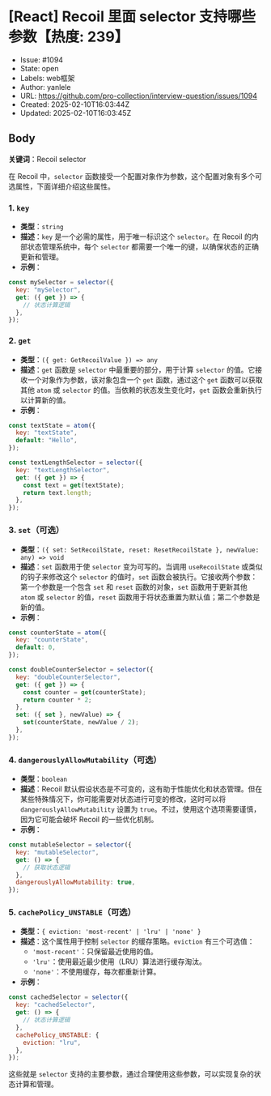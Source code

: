 # [React] Recoil 里面 selector 支持哪些参数【热度: 239】

- Issue: #1094
- State: open
- Labels: web框架
- Author: yanlele
- URL: https://github.com/pro-collection/interview-question/issues/1094
- Created: 2025-02-10T16:03:44Z
- Updated: 2025-02-10T16:03:45Z

## Body

**关键词**：Recoil selector

在 Recoil 中，`selector` 函数接受一个配置对象作为参数，这个配置对象有多个可选属性，下面详细介绍这些属性。

### 1. `key`

- **类型**：`string`
- **描述**：`key` 是一个必需的属性，用于唯一标识这个 `selector`。在 Recoil 的内部状态管理系统中，每个 `selector` 都需要一个唯一的键，以确保状态的正确更新和管理。
- **示例**：

```jsx
const mySelector = selector({
  key: "mySelector",
  get: ({ get }) => {
    // 状态计算逻辑
  },
});
```

### 2. `get`

- **类型**：`({ get: GetRecoilValue }) => any`
- **描述**：`get` 函数是 `selector` 中最重要的部分，用于计算 `selector` 的值。它接收一个对象作为参数，该对象包含一个 `get` 函数，通过这个 `get` 函数可以获取其他 `atom` 或 `selector` 的值。当依赖的状态发生变化时，`get` 函数会重新执行以计算新的值。
- **示例**：

```jsx
const textState = atom({
  key: "textState",
  default: "Hello",
});

const textLengthSelector = selector({
  key: "textLengthSelector",
  get: ({ get }) => {
    const text = get(textState);
    return text.length;
  },
});
```

### 3. `set`（可选）

- **类型**：`({ set: SetRecoilState, reset: ResetRecoilState }, newValue: any) => void`
- **描述**：`set` 函数用于使 `selector` 变为可写的。当调用 `useRecoilState` 或类似的钩子来修改这个 `selector` 的值时，`set` 函数会被执行。它接收两个参数：第一个参数是一个包含 `set` 和 `reset` 函数的对象，`set` 函数用于更新其他 `atom` 或 `selector` 的值，`reset` 函数用于将状态重置为默认值；第二个参数是新的值。
- **示例**：

```jsx
const counterState = atom({
  key: "counterState",
  default: 0,
});

const doubleCounterSelector = selector({
  key: "doubleCounterSelector",
  get: ({ get }) => {
    const counter = get(counterState);
    return counter * 2;
  },
  set: ({ set }, newValue) => {
    set(counterState, newValue / 2);
  },
});
```

### 4. `dangerouslyAllowMutability`（可选）

- **类型**：`boolean`
- **描述**：Recoil 默认假设状态是不可变的，这有助于性能优化和状态管理。但在某些特殊情况下，你可能需要对状态进行可变的修改，这时可以将 `dangerouslyAllowMutability` 设置为 `true`。不过，使用这个选项需要谨慎，因为它可能会破坏 Recoil 的一些优化机制。
- **示例**：

```jsx
const mutableSelector = selector({
  key: "mutableSelector",
  get: () => {
    // 获取状态逻辑
  },
  dangerouslyAllowMutability: true,
});
```

### 5. `cachePolicy_UNSTABLE`（可选）

- **类型**：`{ eviction: 'most-recent' | 'lru' | 'none' }`
- **描述**：这个属性用于控制 `selector` 的缓存策略。`eviction` 有三个可选值：
  - `'most-recent'`：只保留最近使用的值。
  - `'lru'`：使用最近最少使用（LRU）算法进行缓存淘汰。
  - `'none'`：不使用缓存，每次都重新计算。
- **示例**：

```jsx
const cachedSelector = selector({
  key: "cachedSelector",
  get: () => {
    // 状态计算逻辑
  },
  cachePolicy_UNSTABLE: {
    eviction: "lru",
  },
});
```

这些就是 `selector` 支持的主要参数，通过合理使用这些参数，可以实现复杂的状态计算和管理。

